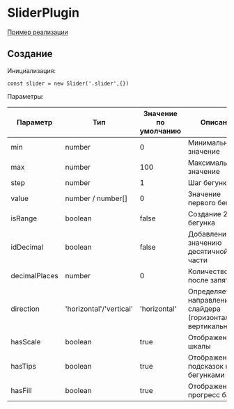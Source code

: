 # SliderPlugin

[Пример реализации](https://barghest0.github.io/MetaLampSliderPlugin/dist/)

## Создание 
Инициализация:

```
const slider = new Slider('.slider',{})
```
Параметры:

| Параметр        | Тип                     | Значение по умолчанию         | Описание                                                              |
| --------------- | ------------------------|-------------------------------| ----------------------------------------------------------------------|
| min             | number                  | 0                             | Минимальное значение                                                  |
| max             | number                  | 100                           | Максимальное значение                                                 |
| step            | number                  | 1                             | Шаг бегунка                                                           |
| value           | number / number[]       | 0                             | Значение первого бегунок                                              |
| isRange         | boolean                 | false                         | Создание 2 бегунка                                                    |
| idDecimal       | boolean                 | false                         | Добавление к значению десятичной части                                |
| decimalPlaces   | number                  | 0                             | Количество цифр после запятой                                         |
| direction       | 'horizontal'/'vertical' | 'horizontal'                  | Определяет направление слайдера (горизонтальное/вертикальное)         |
| hasScale        | boolean                 | true                          | Отображение шкалы                                                     |
| hasTips         | boolean                 | true                          | Отображение подсказок над бегунками                                   |
| hasFill         | boolean                 | true                          | Отображение прогресс бара                                             |